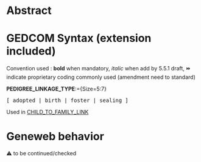 ﻿# Abstract

# GEDCOM Syntax (extension included)
Convention used : **bold** when mandatory, _italic_ when add by 5.5.1 draft, &#x23E9; indicate proprietary coding commonly used (amendment need to standard)<br />

**PEDIGREE_LINKAGE_TYPE**:={Size=5:7}
<pre>
[ adopted | birth | foster | sealing ]
</pre>
Used in <a href=Ged.CHILD_TO_FAMILY_LINK>CHILD_TO_FAMILY_LINK</a><br />

# Geneweb behavior


:warning: to be continued/checked

